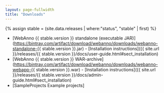```yaml
---
layout: page-fullwidth
title: "Downloads"
---
```


{% assign stable = (site.data.releases | where:"status", "stable" | first) %}

* [WebAnno {{ stable.version }} standalone (executable JAR)](https://bintray.com/artifact/download/webanno/downloads/webanno-standalone-{{ stable.version }}.jar) - [Installation instructions]({{ site.url }}/releases/{{ stable.version }}/docs/user-guide.html#sect_installation) 
* [WebAnno {{ stable.version }} WAR-archive](https://bintray.com/artifact/download/webanno/downloads/webanno-webapp-{{ stable.version }}.war) - [Installation instructions]({{ site.url }}/releases/{{ stable.version }}/docs/admin-guide.html#sect_installation)
* [SampleProjects Example projects]

